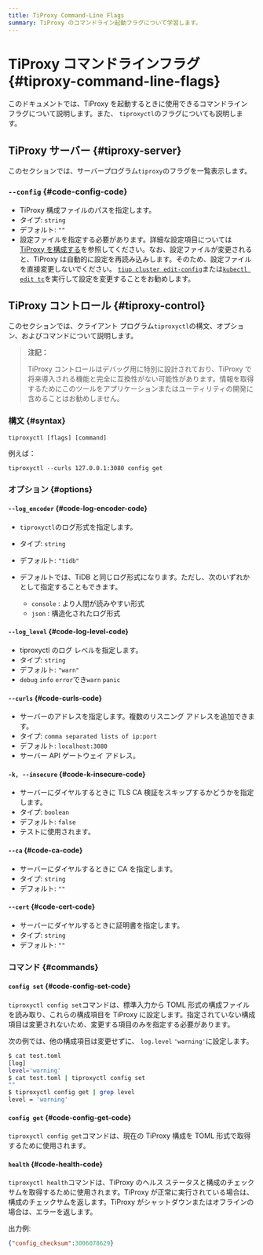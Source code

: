 ```yaml
---
title: TiProxy Command-Line Flags
summary: TiProxy のコマンドライン起動フラグについて学習します。
---
```


# TiProxy コマンドラインフラグ {#tiproxy-command-line-flags}

このドキュメントでは、TiProxy を起動するときに使用できるコマンドライン フラグについて説明します。また、 `tiproxyctl`のフラグについても説明します。

## TiProxy サーバー {#tiproxy-server}

このセクションでは、サーバープログラム`tiproxy`のフラグを一覧表示します。

### <code>--config</code> {#code-config-code}

-   TiProxy 構成ファイルのパスを指定します。
-   タイプ: `string`
-   デフォルト: `""`
-   設定ファイルを指定する必要があります。詳細な設定項目については[TiProxy を構成する](/tiproxy/tiproxy-configuration.md)を参照してください。なお、設定ファイルが変更されると、TiProxy は自動的に設定を再読み込みします。そのため、設定ファイルを直接変更しないでください。 [`tiup cluster edit-config`](/tiup/tiup-component-cluster-edit-config.md)または[`kubectl edit tc`](https://docs.pingcap.com/tidb-in-kubernetes/stable/modify-tidb-configuration)を実行して設定を変更することをお勧めします。

## TiProxy コントロール {#tiproxy-control}

このセクションでは、クライアント プログラム`tiproxyctl`の構文、オプション、およびコマンドについて説明します。

> **注記：**
>
> TiProxy コントロールはデバッグ用に特別に設計されており、TiProxy で将来導入される機能と完全に互換性がない可能性があります。情報を取得するためにこのツールをアプリケーションまたはユーティリティの開発に含めることはお勧めしません。

### 構文 {#syntax}

    tiproxyctl [flags] [command]

例えば：

    tiproxyctl --curls 127.0.0.1:3080 config get

### オプション {#options}

#### <code>--log_encoder</code> {#code-log-encoder-code}

-   `tiproxyctl`のログ形式を指定します。
-   タイプ: `string`
-   デフォルト: `"tidb"`
-   デフォルトでは、TiDB と同じログ形式になります。ただし、次のいずれかとして指定することもできます。

    -   `console` : より人間が読みやすい形式
    -   `json` : 構造化されたログ形式

#### <code>--log_level</code> {#code-log-level-code}

-   tiproxyctl のログ レベルを指定します。
-   タイプ: `string`
-   デフォルト: `"warn"`
-   `debug` `info` `error`でき`warn` `panic`

#### <code>--curls</code> {#code-curls-code}

-   サーバーのアドレスを指定します。複数のリスニング アドレスを追加できます。
-   タイプ: `comma separated lists of ip:port`
-   デフォルト: `localhost:3080`
-   サーバー API ゲートウェイ アドレス。

#### <code>-k, --insecure</code> {#code-k-insecure-code}

-   サーバーにダイヤルするときに TLS CA 検証をスキップするかどうかを指定します。
-   タイプ: `boolean`
-   デフォルト: `false`
-   テストに使用されます。

#### <code>--ca</code> {#code-ca-code}

-   サーバーにダイヤルするときに CA を指定します。
-   タイプ: `string`
-   デフォルト: `""`

#### <code>--cert</code> {#code-cert-code}

-   サーバーにダイヤルするときに証明書を指定します。
-   タイプ: `string`
-   デフォルト: `""`

### コマンド {#commands}

#### <code>config set</code> {#code-config-set-code}

`tiproxyctl config set`コマンドは、標準入力から TOML 形式の構成ファイルを読み取り、これらの構成項目を TiProxy に設定します。指定されていない構成項目は変更されないため、変更する項目のみを指定する必要があります。

次の例では、他の構成項目は変更せずに、 `log.level` `'warning'`に設定します。

```bash
$ cat test.toml
[log]
level='warning'
$ cat test.toml | tiproxyctl config set
""
$ tiproxyctl config get | grep level
level = 'warning'
```

#### <code>config get</code> {#code-config-get-code}

`tiproxyctl config get`コマンドは、現在の TiProxy 構成を TOML 形式で取得するために使用されます。

#### <code>health</code> {#code-health-code}

`tiproxyctl health`コマンドは、TiProxy のヘルス ステータスと構成のチェックサムを取得するために使用されます。TiProxy が正常に実行されている場合は、構成のチェックサムを返します。TiProxy がシャットダウンまたはオフラインの場合は、エラーを返します。

出力例:

```json
{"config_checksum":3006078629}
```
